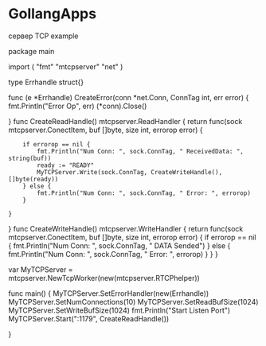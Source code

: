 # GollangApps
сервер TCP
example

package main

import (
	"fmt"
	"mtcpserver"
	"net"
)

type Errhandle struct{}

func (e *Errhandle) CreateError(conn *net.Conn, ConnTag int, err error) {
	fmt.Println("Error Op", err)
	(*conn).Close()

}
func CreateReadHandle() mtcpserver.ReadHandler {
	return func(sock mtcpserver.ConectItem, buf []byte, size int, errorop error) {

		if errorop == nil {
			fmt.Println("Num Conn: ", sock.ConnTag, " ReceivedData: ", string(buf))
			ready := "READY"
			MyTCPServer.Write(sock.ConnTag, CreateWriteHandle(), []byte(ready))
		} else {
			fmt.Println("Num Conn: ", sock.ConnTag, " Error: ", errorop)
		}

	}
}
func CreateWriteHandle() mtcpserver.WriteHandler {
	return func(sock mtcpserver.ConectItem, buf []byte, size int, errorop error) {
		if errorop == nil {
			fmt.Println("Num Conn: ", sock.ConnTag, " DATA Sended")
		} else {
			fmt.Println("Num Conn: ", sock.ConnTag, " Error: ", errorop)
		}
	}
}

var MyTCPServer = mtcpserver.NewTcpWorker(new(mtcpserver.RTCPhelper))

func main() {
	MyTCPServer.SetErrorHandler(new(Errhandle))
	MyTCPServer.SetNumConnections(10)
	MyTCPServer.SetReadBufSize(1024)
	MyTCPServer.SetWriteBufSize(1024)
	fmt.Println("Start Listen Port")
	MyTCPServer.Start(":1179", CreateReadHandle())

}
